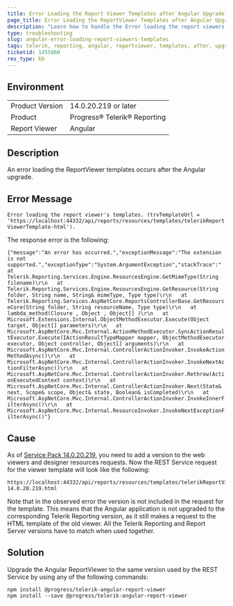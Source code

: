```yaml
---
title: Error Loading the Report Viewer Templates after Angular Upgrade
page_title: Error Loading the ReportViewer Templates after Angular Upgrade
description: "Learn how to handle the Error loading the report viewers templates in the Angular Report Viewer after upgrading to 14.0.20.219 or later."
type: troubleshooting
slug: angular-error-loading-report-viewers-templates
tags: telerik, reporting, angular, reportviewer, templates, after, upgrade
ticketid: 1455060
res_type: kb
---
```


## Environment

<table>
	<tbody>
		<tr>
			<td>Product Version</td>
			<td>14.0.20.219 or later</td>
		</tr>
		<tr>
			<td>Product</td>
			<td>Progress® Telerik® Reporting</td>
		</tr>
		<tr>
			<td>Report Viewer</td>
			<td>Angular</td>
		</tr>
	</tbody>
</table>


## Description

An error loading the ReportViewer templates occurs after the Angular upgrade.

## Error Message

`Error loading the report viewer's templates. (trvTemplateUrl = 'https://localhost:44332/api/reports/resources/templates/telerikReportViewerTemplate-html').`

The response error is the following:

`{"message":"An error has occurred.","exceptionMessage":"The extension is not supported.","exceptionType":"System.ArgumentException","stackTrace":"   at Telerik.Reporting.Services.Engine.ResourcesEngine.GetMimeType(String filename)\r\n   at Telerik.Reporting.Services.Engine.ResourcesEngine.GetResource(String folder, String name, String& mimeType, Type type)\r\n   at Telerik.Reporting.Services.AspNetCore.ReportsControllerBase.GetResourceCore(String folder, String resourceName, Type type)\r\n   at lambda_method(Closure , Object , Object[] )\r\n   at Microsoft.Extensions.Internal.ObjectMethodExecutor.Execute(Object target, Object[] parameters)\r\n   at Microsoft.AspNetCore.Mvc.Internal.ActionMethodExecutor.SyncActionResultExecutor.Execute(IActionResultTypeMapper mapper, ObjectMethodExecutor executor, Object controller, Object[] arguments)\r\n   at Microsoft.AspNetCore.Mvc.Internal.ControllerActionInvoker.InvokeActionMethodAsync()\r\n   at Microsoft.AspNetCore.Mvc.Internal.ControllerActionInvoker.InvokeNextActionFilterAsync()\r\n   at Microsoft.AspNetCore.Mvc.Internal.ControllerActionInvoker.Rethrow(ActionExecutedContext context)\r\n   at Microsoft.AspNetCore.Mvc.Internal.ControllerActionInvoker.Next(State& next, Scope& scope, Object& state, Boolean& isCompleted)\r\n   at Microsoft.AspNetCore.Mvc.Internal.ControllerActionInvoker.InvokeInnerFilterAsync()\r\n   at Microsoft.AspNetCore.Mvc.Internal.ResourceInvoker.InvokeNextExceptionFilterAsync()"}`

## Cause

As of [Service Pack 14.0.20.219](https://www.telerik.com/support/whats-new/reporting/release-history/progress-telerik-reporting-r1-2020-sp1-14-0-20-219), you need to add a version to the web viewers and designer resources requests. Now the REST Service request for the viewer template will look like the following:

```
https://localhost:44332/api/reports/resources/templates/telerikReportViewerTemplate-14.0.20.219.html
```

Note that in the observed error the version is not included in the request for the template. This means that the Angular application is not upgraded to the corresponding Telerik Reporting version, as it still makes a request to the HTML template of the old viewer. All the Telerik Reporting and Report Server versions have to match when used together.

## Solution

Upgrade the Angular ReportViewer to the same version used by the REST Service by using any of the following commands:

```
npm install @progress/telerik-angular-report-viewer
npm install --save @progress/telerik-angular-report-viewer
```




